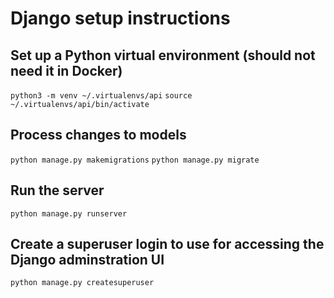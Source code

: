 # Django setup instructions
## Set up a Python virtual environment (should not need it in Docker)
`python3 -m venv ~/.virtualenvs/api`
`source ~/.virtualenvs/api/bin/activate`

## Process changes to models
`python manage.py makemigrations`
`python manage.py migrate`

## Run the server
`python manage.py runserver`

## Create a superuser login to use for accessing the Django adminstration UI
`python manage.py createsuperuser`